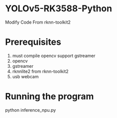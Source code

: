 # YOLOv5-RK3588-Python
Modify Code From rknn-toolkit2

# Prerequisites
1. must compile opencv support gstreamer
2. opencv
3. gstreamer
4. rknnlite2 from rknn-toolkit2
5. usb webcam

# Running the program
python inference_npu.py
